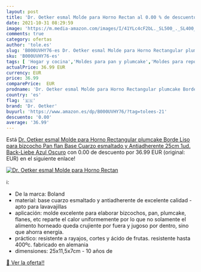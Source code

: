 ```yaml
---
layout: post
title: 'Dr. Oetker esmal Molde para Horno Rectan al 0.00 % de descuento'
date: 2021-10-31 08:29:59
image: 'https://m.media-amazon.com/images/I/41YLc4cF2bL._SL500_._SL400_.jpg'
comments: true
category: ofertas
author: 'tole.es'
slug: 'B000UVHY76-es Dr. Oetker esmal Molde para Horno Rectangular plumcake...'
sku: 'B000UVHY76-es'
tags: [ 'Hogar y cocina','Moldes para pan y plumcake','Moldes para repostería','Repostería','bizcocho','dr','dr. oetker','oetker', ]
actualPrice: 36.99 EUR
currency: EUR
price: 36.99
comparePrice:  EUR
prodname: 'Dr. Oetker esmal Molde para Horno Rectangular plumcake Borde Liso para bizcocho  Pan  flan  Base Cuarzo esmaltado y Antiadherente  25cm  1ud. Back-Liebe  Azul Oscuro'
country: 'es'
flag: '🇪🇸'
brand: 'Dr. Oetker'
buyurl: 'https://www.amazon.es/dp/B000UVHY76/?tag=tolees-21'
descuento: '0.00'
average: '36.99'
---
```


Está [Dr. Oetker esmal Molde para Horno Rectangular plumcake Borde Liso para bizcocho  Pan  flan  Base Cuarzo esmaltado y Antiadherente  25cm  1ud. Back-Liebe  Azul Oscuro](https://www.amazon.es/dp/B000UVHY76/?tag=tolees-21) con 0.00 de descuento por 36.99 EUR (original:  EUR) en el siguiente enlace!

[![Dr. Oetker esmal Molde para Horno Rectan](https://m.media-amazon.com/images/I/41YLc4cF2bL._SL500_._SL400_.jpg)](https://www.amazon.es/dp/B000UVHY76/?tag=tolees-21)

ℹ️:

- De la marca: Boland
- material: base cuarzo esmaltado y antiadherente de excelente calidad - apto para lavavajillas
- aplicación: molde excelente para elaborar bizcochos, pan, plumcake, flanes, etc reparte el calor uniformemente por lo que no solamente el alimento horneado queda crujiente por fuera y jugoso por dentro, sino que ahorra energía.
- práctico: resistente a rayajos, cortes y ácido de frutas. resistente hasta 400ºc. fabricado en alemania
- dimensiones: 25x11,5x7cm - 10 años de

[🛒 Ver la oferta!!](https://www.amazon.es/dp/B000UVHY76/?tag=tolees-21)
